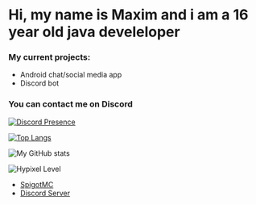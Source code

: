 # Hi, my name is Maxim and i am a 16 year old java develeloper

### My current projects:
- Android chat/social media app
- Discord bot

### You can contact me on Discord
[![Discord Presence](https://lanyard.cnrad.dev/api/759334613335670805)](https://discord.com/users/759334613335670805)

[![Top Langs](https://github-readme-stats.vercel.app/api/top-langs/?username=JavaDevMC&layout=compat&theme=radical)](https://github.com/anuraghazra/github-readme-stats)

![My GitHub stats](https://github-readme-stats.vercel.app/api?username=JavaDevMC&theme=radical&hide=contribs,prs)

![Hypixel Level](https://gen.plancke.io/exp/MaximDe.png)

- [SpigotMC](https://www.spigotmc.org/resources/authors/1620695/)
- [Discord Server](https://discord.gg/gbqF32Qsv2)
